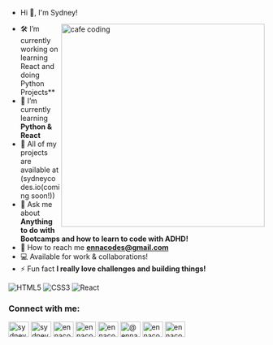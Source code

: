 -  Hi 👋, I'm Sydney!
<img align="right" alt="cafe coding" width="400" src="https://i.pinimg.com/originals/c4/90/ca/c490ca0a25bc300089e784e635ff465f.gif">

- 🛠 I’m currently working on learning React and doing Python Projects**
- 🌱 I’m currently learning **Python & React**
- 🔮 All of my projects are available at (sydneycodes.io(coming soon!))
- 💬 Ask me about **Anything to do with Bootcamps and how to learn to code with ADHD!**
- 📩 How to reach me **ennacodes@gmail.com**
- 💻 Available for work & collaborations! 
- ⚡ Fun fact **I really love challenges and building things!**

![HTML5](https://img.shields.io/badge/html5-%23E34F26.svg?style=for-the-badge&logo=html5&logoColor=white)
	![CSS3](https://img.shields.io/badge/css3-%231572B6.svg?style=for-the-badge&logo=css3&logoColor=white)
	![React](https://img.shields.io/badge/react-%2320232a.svg?style=for-the-badge&logo=react&logoColor=%2361DAFB)

<h3 align="left">Connect with me:</h3>
<p align="left">
<a href="https://twitter.com/ennaisms" target="blank"><img align="center" src="https://raw.githubusercontent.com/rahuldkjain/github-profile-readme-generator/master/src/images/icons/Social/twitter.svg" alt="sydneyscode" height="30" width="40" /></a>
<a href="https://linkedin.com/in/sydney-schmachtenberger/" target="blank"><img align="center" src="https://raw.githubusercontent.com/rahuldkjain/github-profile-readme-generator/master/src/images/icons/Social/linked-in-alt.svg" alt="sydneyschmachtenberger" height="30" width="40" /></a>
<a href="https://instagram.com/ennacodes" target="blank"><img align="center" src="https://raw.githubusercontent.com/rahuldkjain/github-profile-readme-generator/master/src/images/icons/Social/instagram.svg" alt="ennacodes" height="30" width="40" /></a>
<a href="https://dribbble.com/ennacodes" target="blank"><img align="center" src="https://raw.githubusercontent.com/rahuldkjain/github-profile-readme-generator/master/src/images/icons/Social/dribbble.svg" alt="ennacodes" height="30" width="40" /></a>
<a href="https://www.behance.net/ennacodes" target="blank"><img align="center" src="https://raw.githubusercontent.com/rahuldkjain/github-profile-readme-generator/master/src/images/icons/Social/behance.svg" alt="ennacodes" height="30" width="40" /></a>
<a href="https://medium.com/@ennacodes" target="blank"><img align="center" src="https://raw.githubusercontent.com/rahuldkjain/github-profile-readme-generator/master/src/images/icons/Social/medium.svg" alt="@ennacodes" height="30" width="40" /></a>
<a href="https://www.hackerrank.com/ennacodes" target="blank"><img align="center" src="https://raw.githubusercontent.com/rahuldkjain/github-profile-readme-generator/master/src/images/icons/Social/hackerrank.svg" alt="ennacodes" height="30" width="40" /></a>
<a href="https://www.leetcode.com/ennacodes" target="blank"><img align="center" src="https://raw.githubusercontent.com/rahuldkjain/github-profile-readme-generator/master/src/images/icons/Social/leet-code.svg" alt="ennacodes" height="30" width="40" /></a>
</p>


<!---
sydneyschmach/sydneyschmach is a ✨ special ✨ repository because its `README.md` (this file) appears on your GitHub profile.
You can click the Preview link to take a look at your changes.
--->
